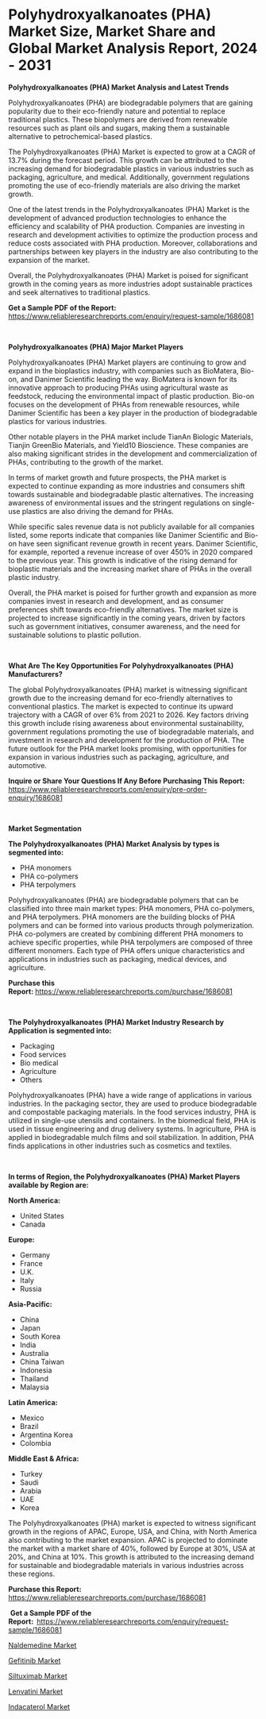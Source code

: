 <p><h1>Polyhydroxyalkanoates (PHA) Market Size, Market Share and Global Market Analysis Report, 2024 - 2031</h1></p><p><strong>Polyhydroxyalkanoates (PHA) Market Analysis and Latest Trends</strong></p>
<p><p>Polyhydroxyalkanoates (PHA) are biodegradable polymers that are gaining popularity due to their eco-friendly nature and potential to replace traditional plastics. These biopolymers are derived from renewable resources such as plant oils and sugars, making them a sustainable alternative to petrochemical-based plastics.</p><p>The Polyhydroxyalkanoates (PHA) Market is expected to grow at a CAGR of 13.7% during the forecast period. This growth can be attributed to the increasing demand for biodegradable plastics in various industries such as packaging, agriculture, and medical. Additionally, government regulations promoting the use of eco-friendly materials are also driving the market growth.</p><p>One of the latest trends in the Polyhydroxyalkanoates (PHA) Market is the development of advanced production technologies to enhance the efficiency and scalability of PHA production. Companies are investing in research and development activities to optimize the production process and reduce costs associated with PHA production. Moreover, collaborations and partnerships between key players in the industry are also contributing to the expansion of the market.</p><p>Overall, the Polyhydroxyalkanoates (PHA) Market is poised for significant growth in the coming years as more industries adopt sustainable practices and seek alternatives to traditional plastics.</p></p>
<p><strong>Get a Sample PDF of the Report:&nbsp;</strong> <a href="https://www.reliableresearchreports.com/enquiry/request-sample/1686081">https://www.reliableresearchreports.com/enquiry/request-sample/1686081</a></p>
<p>&nbsp;</p>
<p><strong>Polyhydroxyalkanoates (PHA) Major Market Players</strong></p>
<p><p>Polyhydroxyalkanoates (PHA) Market players are continuing to grow and expand in the bioplastics industry, with companies such as BioMatera, Bio-on, and Danimer Scientific leading the way. BioMatera is known for its innovative approach to producing PHAs using agricultural waste as feedstock, reducing the environmental impact of plastic production. Bio-on focuses on the development of PHAs from renewable resources, while Danimer Scientific has been a key player in the production of biodegradable plastics for various industries.</p><p>Other notable players in the PHA market include TianAn Biologic Materials, Tianjin GreenBio Materials, and Yield10 Bioscience. These companies are also making significant strides in the development and commercialization of PHAs, contributing to the growth of the market.</p><p>In terms of market growth and future prospects, the PHA market is expected to continue expanding as more industries and consumers shift towards sustainable and biodegradable plastic alternatives. The increasing awareness of environmental issues and the stringent regulations on single-use plastics are also driving the demand for PHAs.</p><p>While specific sales revenue data is not publicly available for all companies listed, some reports indicate that companies like Danimer Scientific and Bio-on have seen significant revenue growth in recent years. Danimer Scientific, for example, reported a revenue increase of over 450% in 2020 compared to the previous year. This growth is indicative of the rising demand for bioplastic materials and the increasing market share of PHAs in the overall plastic industry.</p><p>Overall, the PHA market is poised for further growth and expansion as more companies invest in research and development, and as consumer preferences shift towards eco-friendly alternatives. The market size is projected to increase significantly in the coming years, driven by factors such as government initiatives, consumer awareness, and the need for sustainable solutions to plastic pollution.</p></p>
<p>&nbsp;</p>
<p><strong>What Are The Key Opportunities For Polyhydroxyalkanoates (PHA) Manufacturers?</strong></p>
<p><p>The global Polyhydroxyalkanoates (PHA) market is witnessing significant growth due to the increasing demand for eco-friendly alternatives to conventional plastics. The market is expected to continue its upward trajectory with a CAGR of over 6% from 2021 to 2026. Key factors driving this growth include rising awareness about environmental sustainability, government regulations promoting the use of biodegradable materials, and investment in research and development for the production of PHA. The future outlook for the PHA market looks promising, with opportunities for expansion in various industries such as packaging, agriculture, and automotive.</p></p>
<p><strong>Inquire or Share Your Questions If Any Before Purchasing This Report:</strong> <a href="https://www.reliableresearchreports.com/enquiry/pre-order-enquiry/1686081">https://www.reliableresearchreports.com/enquiry/pre-order-enquiry/1686081</a></p>
<p>&nbsp;</p>
<p><strong>Market Segmentation</strong></p>
<p><strong>The Polyhydroxyalkanoates (PHA) Market Analysis by types is segmented into:</strong></p>
<p><ul><li>PHA monomers</li><li>PHA co-polymers</li><li>PHA terpolymers</li></ul></p>
<p><p>Polyhydroxyalkanoates (PHA) are biodegradable polymers that can be classified into three main market types: PHA monomers, PHA co-polymers, and PHA terpolymers. PHA monomers are the building blocks of PHA polymers and can be formed into various products through polymerization. PHA co-polymers are created by combining different PHA monomers to achieve specific properties, while PHA terpolymers are composed of three different monomers. Each type of PHA offers unique characteristics and applications in industries such as packaging, medical devices, and agriculture.</p></p>
<p><strong>Purchase this Report:&nbsp;</strong><a href="https://www.reliableresearchreports.com/purchase/1686081">https://www.reliableresearchreports.com/purchase/1686081</a></p>
<p>&nbsp;</p>
<p><strong>The Polyhydroxyalkanoates (PHA) Market Industry Research by Application is segmented into:</strong></p>
<p><ul><li>Packaging</li><li>Food services</li><li>Bio medical</li><li>Agriculture</li><li>Others</li></ul></p>
<p><p>Polyhydroxyalkanoates (PHA) have a wide range of applications in various industries. In the packaging sector, they are used to produce biodegradable and compostable packaging materials. In the food services industry, PHA is utilized in single-use utensils and containers. In the biomedical field, PHA is used in tissue engineering and drug delivery systems. In agriculture, PHA is applied in biodegradable mulch films and soil stabilization. In addition, PHA finds applications in other industries such as cosmetics and textiles.</p></p>
<p>&nbsp;</p>
<p><strong>In terms of Region, the Polyhydroxyalkanoates (PHA) Market Players available by Region are:</strong></p>
<p>
    <p> <strong> North America: </strong>
        <ul>
            <li>United States</li>
            <li>Canada</li>
        </ul>
        </p> 
    <p> <strong> Europe: </strong>
        <ul>
            <li>Germany</li>
            <li>France</li>
            <li>U.K.</li>
            <li>Italy</li>
            <li>Russia</li>
        </ul>
        </p> 
    <p> <strong> Asia-Pacific: </strong>
        <ul>
            <li>China</li>
            <li>Japan</li>
            <li>South Korea</li>
            <li>India</li>
            <li>Australia</li>
            <li>China Taiwan</li>
            <li>Indonesia</li>
            <li>Thailand</li>
            <li>Malaysia</li>
        </ul>
        </p> 
    <p> <strong> Latin America: </strong>
        <ul>
            <li>Mexico</li>
            <li>Brazil</li>
            <li>Argentina Korea</li>
            <li>Colombia</li>
        </ul>
        </p> 
    <p> <strong> Middle East & Africa: </strong>
        <ul>
            <li>Turkey</li>
            <li>Saudi</li>
            <li>Arabia</li>
            <li>UAE</li>
            <li>Korea</li>
        </ul>
    </p>
    </p>
<p><p>The Polyhydroxyalkanoates (PHA) market is expected to witness significant growth in the regions of APAC, Europe, USA, and China, with North America also contributing to the market expansion. APAC is projected to dominate the market with a market share of 40%, followed by Europe at 30%, USA at 20%, and China at 10%. This growth is attributed to the increasing demand for sustainable and biodegradable materials in various industries across these regions.</p></p>
<p><strong>Purchase this Report: </strong><a href="https://www.reliableresearchreports.com/purchase/1686081">https://www.reliableresearchreports.com/purchase/1686081</a></p>
<p>&nbsp;<strong>Get a Sample PDF of the Report:&nbsp;&nbsp;</strong><a href="https://www.reliableresearchreports.com/enquiry/request-sample/1686081">https://www.reliableresearchreports.com/enquiry/request-sample/1686081</a></p>
<p><strong></strong></p>
<p><p><a href="https://medium.com/@amyacrooks6457/naldemedine-market-outlook-industry-overview-and-forecast-2024-to-2031-0b98d38856d1">Naldemedine Market</a></p><p><a href="https://medium.com/@amyacrooks6457/gefitinib-market-insight-market-trends-growth-forecasted-from-2024-to-2031-ba09d30e0cc6">Gefitinib Market</a></p><p><a href="https://medium.com/@amyacrooks6457/siltuximab-market-analysis-and-sze-forecasted-for-period-from-2024-to-2031-aef3d89ec3a4">Siltuximab Market</a></p><p><a href="https://medium.com/@v4171497/lenvatini-market-share-evolution-and-market-growth-trends-2024-2031-9cc833ba6ce9">Lenvatini Market</a></p><p><a href="https://medium.com/@amyacrooks6457/indacaterol-market-research-report-its-history-and-forecast-2024-to-2031-0b284ca7f4ff">Indacaterol Market</a></p></p>